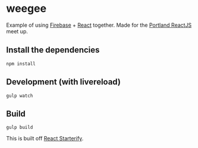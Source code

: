 # weegee

Example of using [Firebase](https://www.firebase.com/) + [React](http://facebook.github.io/react/) together. Made for the [Portland ReactJS](http://www.meetup.com/Portland-ReactJS/) meet up.

## Install the dependencies

`npm install`

## Development (with livereload)

`gulp watch`

## Build

`gulp build`

This is built off [React Starterify](https://github.com/Granze/react-starterify).